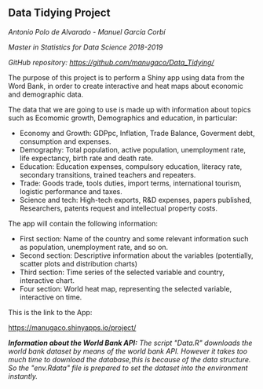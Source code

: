 ## Data Tidying Project

_Antonio Polo de Alvarado - Manuel García Corbí_

_Master in Statistics for Data Science_
_2018-2019_

_GitHub repository: https://github.com/manugaco/Data_Tidying/_

The purpose of this project is to perform a Shiny app using data from the Word Bank, in order to create interactive and heat maps about economic and demographic data.

The data that we are going to use is made up with information about topics such as Ecomomic growth, Demographics and education, in particular:

 - Economy and Growth: GDPpc, Inflation, Trade Balance, Goverment debt, consumption and expenses.
 - Demography: Total population, active population, unemployment rate, life expectancy, birth rate and death rate.
 - Education: Education expenses, compulsory education, literacy rate, secondary transitions, trained teachers and repeaters.
 - Trade: Goods trade, tools duties, import terms, international tourism, logistic performance and taxes.
 - Science and tech: High-tech exports, R&D expenses, papers published, Researchers, patents request and intellectual property costs.

The app will contain the following information:

 - First section: Name of the country and some relevant information such as population, unemployment rate, and so on.
 - Second section: Descriptive information about the variables (potentially, scatter plots and distribution charts)
 - Third section: Time series of the selected variable and country, interactive chart.
 - Four section: World heat map, representing the selected variable, interactive on time.

This is the link to the App:

https://manugaco.shinyapps.io/project/


**_Information about the World Bank API:_**
_The script "Data.R" downloads the world bank dataset by means of the world bank API. However it takes too much time to download the database,this is  because of the data structure. So the "env.Rdata" file is prepared to set the dataset into the environment instantly._
